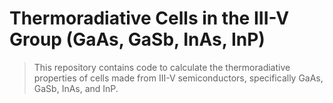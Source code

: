 # Thermoradiative Cells in the III-V Group (GaAs, GaSb, InAs, InP)

> This repository contains code to calculate the thermoradiative properties of cells made from III-V semiconductors, specifically GaAs, GaSb, InAs, and InP.
